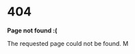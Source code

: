 <div class="container">
  <h1>404</h1>

  <p><strong>Page not found :(</strong></p>
  <p>The requested page could not be found. M </p>
</div>
